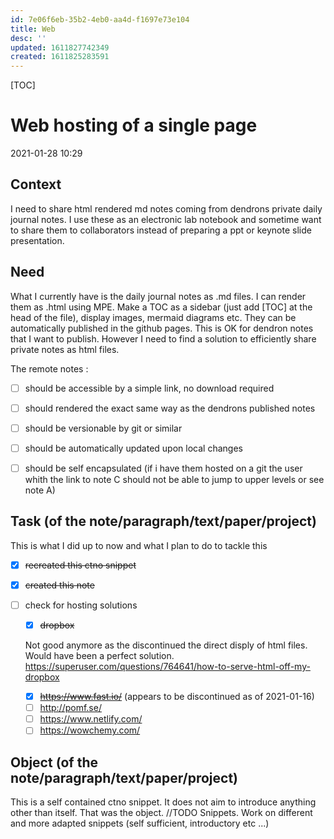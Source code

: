 ```yaml
---
id: 7e06f6eb-35b2-4eb0-aa4d-f1697e73e104
title: Web
desc: ''
updated: 1611827742349
created: 1611825283591
---
```


[TOC]


# Web hosting of a single page 
2021-01-28 10:29
## Context
I need to share html rendered md notes coming from dendrons private daily journal notes. I use these as an electronic lab notebook and sometime want to share them to collaborators instead of preparing a ppt or keynote slide presentation.
## Need
What I currently have is the daily journal notes as .md files. I can render them as .html using MPE. Make a TOC as a sidebar (just add [TOC] at the head of the file), display images, mermaid diagrams etc. They can be automatically published in the github pages. This is OK for dendron notes that I want to publish. However I need to find a solution to efficiently share private notes as html files.

The remote notes :

- [ ] should be accessible by a simple link, no download required
- [ ] should rendered the exact same way as the dendrons published notes
- [ ] should be versionable by git or similar
- [ ] should be automatically updated upon local changes
- [ ] should be self encapsulated (if i have them hosted on a git the user whith the link to note C should not be able to jump to upper levels or see note A)


## Task (of the note/paragraph/text/paper/project)

This is what I did up to now and what I plan to do to tackle this

- [x] ~~recreated this ctno snippet~~

- [x] ~~created this note~~

- [ ] check for hosting solutions

    - [x] ~~dropbox~~

    Not good anymore as the discontinued the direct disply of html files. Would have been a perfect solution.
    https://superuser.com/questions/764641/how-to-serve-html-off-my-dropbox

    - [x] ~~https://www.fast.io/~~ (appears to be discontinued as of 2021-01-16)
    - [ ] http://pomf.se/
    - [ ] https://www.netlify.com/
    - [ ] https://wowchemy.com/

## Object (of the note/paragraph/text/paper/project)
This is a self contained ctno snippet. It does not aim to introduce anything other than itself.
That was the object. //TODO Snippets. Work on different and more adapted snippets (self sufficient, introductory etc ...)
